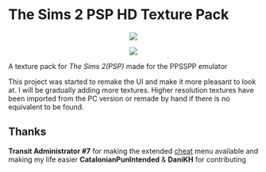 # The Sims 2 PSP HD Texture Pack

<p align="center"><img src="./screenshots/comparison1.jpg"></p>
<p align="center"><img src="./screenshots/comparison2.jpg"></p>

A texture pack for *The Sims 2(PSP)* made for the PPSSPP emulator

This project was started to remake the UI and make it more pleasant to look at. I will be gradually adding more textures.
Higher resolution textures have been imported from the PC version or remade by hand if there is no equivalent to be found.

## Thanks

**Transit Administrator #7** for making the extended [cheat](tumblr.com/net-ntlm/765084576838254592/patch-to-restore-debug-the-sims-2-cheat-perk) menu available and making my life easier
**CatalonianPunIntended** & **DaniKH** for contributing